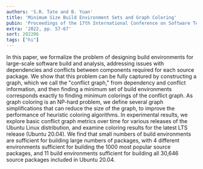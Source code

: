 ```yaml
---
authors: 'S.R. Tate and B. Yuan'
title: 'Minimum Size Build Environment Sets and Graph Coloring'
pubin: 'Proceedings of the 17th International Conference on Software Technologies (ICSOFT)'
extra: '2022, pp. 57-67'
sort: 202206
tags: ["hi"]
---
```

In this paper, we formalize the problem of designing build environments for large-scale software build and analysis, addressing issues with dependencies and conflicts between components required for each source package. We show that this problem can be fully captured by constructing a graph, which we call the "conflict graph," from dependency and conflict information, and then finding a minimum set of build environments corresponds exactly to finding minimum colorings of the conflict graph. As graph coloring is an NP-hard problem, we define several graph simplifications that can reduce the size of the graph, to improve the performance of heuristic coloring algorithms. In experimental results, we explore basic conflict graph metrics over time for various releases of the Ubuntu Linux distribution, and examine coloring results for the latest LTS release (Ubuntu 20.04). We find that small numbers of build environments are sufficient for building large numbers of packages, with 4 different environments sufficient for building the 1000 most popular source packages, and 11 build environments sufficient for building all 30,646 source packages included in Ubuntu 20.04.


